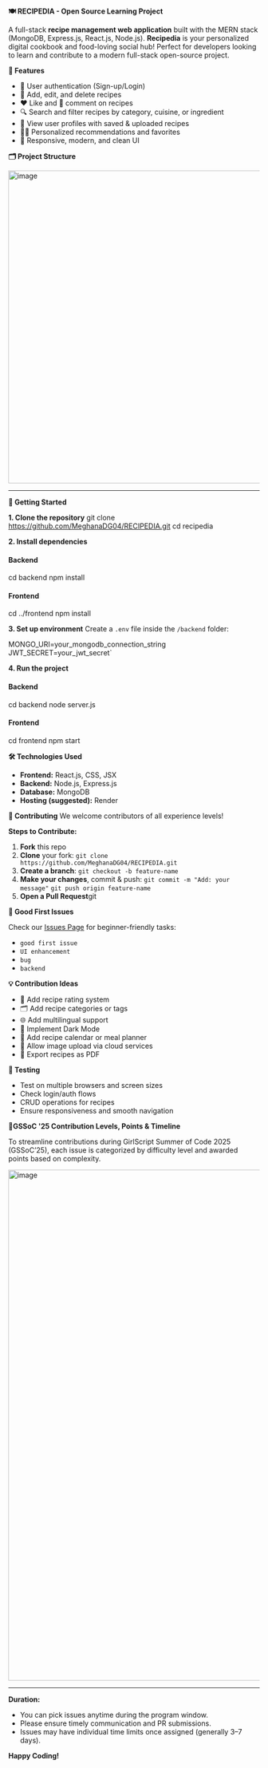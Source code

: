 **🍽️ RECIPEDIA - Open Source Learning Project**

A full-stack **recipe management web application** built with the MERN stack (MongoDB, Express.js, React.js, Node.js). **Recipedia** is your personalized digital cookbook and food-loving social hub! Perfect for developers looking to learn and contribute to a modern full-stack open-source project.

**🌟 Features**

- 🔐 User authentication (Sign-up/Login)
- 📜 Add, edit, and delete recipes
- ❤️ Like and 💬 comment on recipes
- 🔍 Search and filter recipes by category, cuisine, or ingredient
- 👤 View user profiles with saved & uploaded recipes
- 🧑‍🍳 Personalized recommendations and favorites
- 🧾 Responsive, modern, and clean UI

**🗂️ Project Structure**

<img width="536" height="627" alt="image" src="https://github.com/user-attachments/assets/6b9691fa-f148-49d6-bb82-5ddf0e563735" />

---

**🚀 Getting Started**

**1. Clone the repository**
git clone https://github.com/MeghanaDG04/RECIPEDIA.git
cd recipedia

**2. Install dependencies**

#### Backend

cd backend
npm install

#### Frontend

cd ../frontend
npm install

**3. Set up environment**
Create a `.env` file inside the `/backend` folder:

MONGO_URI=your_mongodb_connection_string
JWT_SECRET=your_jwt_secret`

**4. Run the project**

#### Backend

cd backend
node server.js

#### Frontend

cd frontend
npm start

**🛠️ Technologies Used**

- **Frontend:** React.js, CSS, JSX
- **Backend:** Node.js, Express.js
- **Database:** MongoDB
- **Hosting (suggested):** Render

**🤝 Contributing**
We welcome contributors of all experience levels!

**Steps to Contribute:**

1. **Fork** this repo
2. **Clone** your fork:
   `git clone https://github.com/MeghanaDG04/RECIPEDIA.git`
3. **Create a branch**:
   `git checkout -b feature-name`
4. **Make your changes**, commit & push:
   `git commit -m "Add: your message"`
   `git push origin feature-name`
5. **Open a Pull Request**git 

**🐛 Good First Issues**

Check our [Issues Page](https://github.com/MeghanaDG04/RECIPEDIA/issues) for beginner-friendly tasks:

- `good first issue`
- `UI enhancement`
- `bug`
- `backend`

**💡 Contribution Ideas**

- 🍴 Add recipe rating system
- 🗂️ Add recipe categories or tags
- 🌐 Add multilingual support
- 🌙 Implement Dark Mode
- 📅 Add recipe calendar or meal planner
- 📸 Allow image upload via cloud services
- 🧾 Export recipes as PDF

**🧪 Testing**

- Test on multiple browsers and screen sizes
- Check login/auth flows
- CRUD operations for recipes
- Ensure responsiveness and smooth navigation

🧩**GSSoC '25 Contribution Levels, Points & Timeline**

To streamline contributions during GirlScript Summer of Code 2025 (GSSoC’25), each issue is categorized by difficulty level and awarded points based on complexity.

<img width="1536" height="1024" alt="image" src="https://github.com/user-attachments/assets/9b148346-fc6c-4e99-a7a6-e7d8d29a8a05" />

---

**Duration:**

- You can pick issues anytime during the program window.
- Please ensure timely communication and PR submissions.
- Issues may have individual time limits once assigned (generally 3–7 days).

**Happy Coding!**
